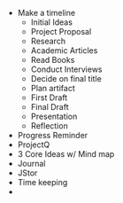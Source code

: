 - Make a timeline
	- Initial Ideas 
	- Project Proposal
	- Research
	- Academic Articles
	- Read Books
	- Conduct Interviews
	- Decide on final title
	- Plan artifact
	- First Draft
	- Final Draft
	- Presentation
	- Reflection
- Progress Reminder
- ProjectQ
- 3 Core Ideas w/ Mind map
- Journal
- JStor
- Time keeping
- 
 
